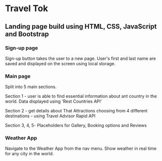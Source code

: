 # Travel Tok 

## Landing page build using HTML, CSS, JavaScript and Bootstrap

### Sign-up page

Sign-up button takes the user to a new page. User's first and last name are saved and displayed on the screen using local storage. 

### Main page 

Split into 5 main sections. 

Section 1 - user is able to find essential information about ant country in the world. Data displayed using 'Rest Countries API'

Section 2 - get details about That Attractions choosing from 4 different destinations - using Travel Advisor Rapid API 

Section 3, 4, 5- Placeholders for Gallery, Booking options and Reviews

### Weather App

Navigate to the Weather App from the nav menu. Show weather in real time for any city in the world. 